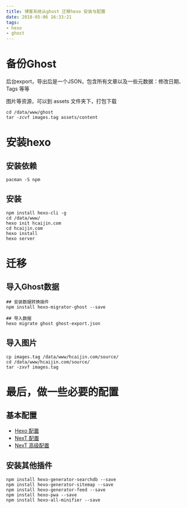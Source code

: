 ```yaml
---
title: 博客系统从ghost 迁移hexo 安装与配置
date: 2018-05-06 16:33:21
tags:
- hexo
- ghost
---
```



# 备份Ghost

后台export，导出后是一个JSON，包含所有文章以及一些元数据：修改日期、Tags 等等

图片等资源，可以到 assets 文件夹下，打包下载

```
cd /data/www/ghost
tar -zcvf images.tag assets/content
```

# 安装hexo

## 安装依赖
```
pacman -S npm
```

## 安装
```
npm install hexo-cli -g
cd /data/www/
hexo init hcaijin.com
cd hcaijin.com
hexo install
hexo server
```

# 迁移

## 导入Ghost数据

```
## 安装数据转换插件
npm install hexo-migrator-ghost --save

## 导入数据
hexo migrate ghost ghost-export.json

```

## 导入图片

```
cp images.tag /data/www/hcaijin.com/source/
cd /data/www/hcaijin.com/source/
tar -zxvf images.tag
```

# 最后，做一些必要的配置

## 基本配置

* [Hexo 配置](https://hexo.io/zh-cn/docs/configuration.html)
* [NexT 配置](http://theme-next.iissnan.com/getting-started.html)
* [NexT 高级配置](http://theme-next.iissnan.com/theme-settings.html)

## 安装其他插件
```
npm install hexo-generator-searchdb --save                                                       
npm install hexo-generator-sitemap --save                                                        
npm install hexo-generator-feed --save                                                           
npm install hexo-pwa --save                                                                      
npm install hexo-all-minifier --save
```

